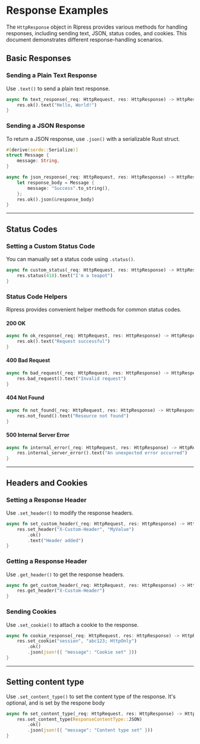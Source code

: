 # Response Examples

The `HttpResponse` object in Ripress provides various methods for handling responses, including sending text, JSON, status codes, and cookies. This document demonstrates different response-handling scenarios.

## Basic Responses

### Sending a Plain Text Response

Use `.text()` to send a plain text response.

```rust
async fn text_response(_req: HttpRequest, res: HttpResponse) -> HttpResponse {
    res.ok().text("Hello, World!")
}
```

### Sending a JSON Response

To return a JSON response, use `.json()` with a serializable Rust struct.

```rust
#[derive(serde::Serialize)]
struct Message {
    message: String,
}

async fn json_response(_req: HttpRequest, res: HttpResponse) -> HttpResponse {
    let response_body = Message {
        message: "Success".to_string(),
    };
    res.ok().json(&response_body)
}
```

---

## Status Codes

### Setting a Custom Status Code

You can manually set a status code using `.status()`.

```rust
async fn custom_status(_req: HttpRequest, res: HttpResponse) -> HttpResponse {
    res.status(418).text("I'm a teapot")
}
```

### Status Code Helpers

Ripress provides convenient helper methods for common status codes.

#### **200 OK**

```rust
async fn ok_response(_req: HttpRequest, res: HttpResponse) -> HttpResponse {
    res.ok().text("Request successful")
}
```

#### **400 Bad Request**

```rust
async fn bad_request(_req: HttpRequest, res: HttpResponse) -> HttpResponse {
    res.bad_request().text("Invalid request")
}
```

#### **404 Not Found**

```rust
async fn not_found(_req: HttpRequest, res: HttpResponse) -> HttpResponse {
    res.not_found().text("Resource not found")
}
```

#### **500 Internal Server Error**

```rust
async fn internal_error(_req: HttpRequest, res: HttpResponse) -> HttpResponse {
    res.internal_server_error().text("An unexpected error occurred")
}
```

---

## Headers and Cookies

### Setting a Response Header

Use `.set_header()` to modify the response headers.

```rust
async fn set_custom_header(_req: HttpRequest, res: HttpResponse) -> HttpResponse {
    res.set_header("X-Custom-Header", "MyValue")
        .ok()
        .text("Header added")
}
```

### Getting a Response Header

Use `.get_header()` to get the response headers.

```rust
async fn get_custom_header(_req: HttpRequest, res: HttpResponse) -> HttpResponse {
    res.get_header("X-Custom-Header")
}
```

### Sending Cookies

Use `.set_cookie()` to attach a cookie to the response.

```rust
async fn cookie_response(_req: HttpRequest, res: HttpResponse) -> HttpResponse {
    res.set_cookie("session", "abc123; HttpOnly")
        .ok()
        .json(json!({ "message": "Cookie set" }))
}
```

---

## Setting content type

Use `.set_content_type()` to set the content type of the response.
It's optional, and is set by the respone body

```rust
async fn set_content_type(_req: HttpRequest, res: HttpResponse) -> HttpResponse {
    res.set_content_type(ResponseContentType::JSON)
        .ok()
        .json(json!({ "message": "Content type set" }))
}
```
